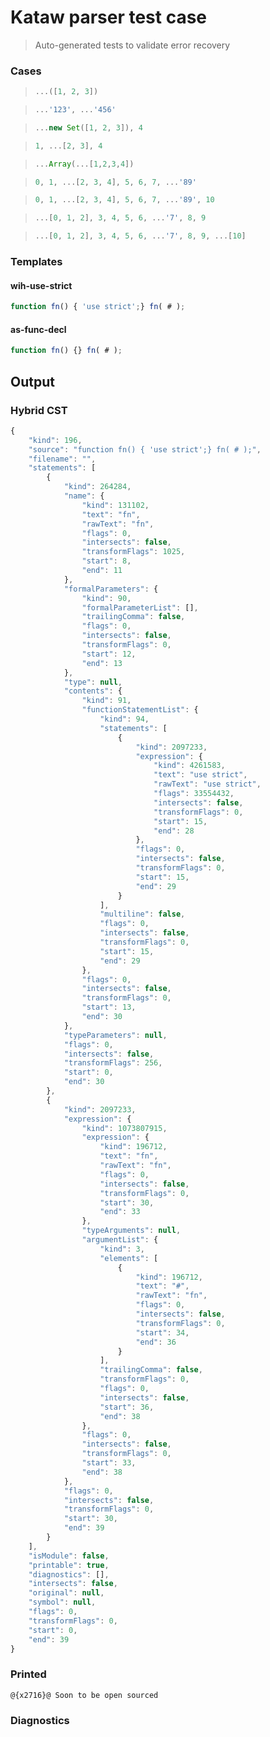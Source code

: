 # Kataw parser test case

> Auto-generated tests to validate error recovery
>

### Cases

> `````js
> ...([1, 2, 3])
> `````

> `````js
> ...'123', ...'456'
> `````

> `````js
> ...new Set([1, 2, 3]), 4
> `````

> `````js
> 1, ...[2, 3], 4
> `````

> `````js
> ...Array(...[1,2,3,4])
> `````

> `````js
> 0, 1, ...[2, 3, 4], 5, 6, 7, ...'89'
> `````

> `````js
> 0, 1, ...[2, 3, 4], 5, 6, 7, ...'89', 10
> `````

> `````js
> ...[0, 1, 2], 3, 4, 5, 6, ...'7', 8, 9
> `````

> `````js
> ...[0, 1, 2], 3, 4, 5, 6, ...'7', 8, 9, ...[10]
> `````

### Templates

#### wih-use-strict

`````js
function fn() { 'use strict';} fn( # );
`````

#### as-func-decl

`````js
function fn() {} fn( # );
`````

## Output

### Hybrid CST


```javascript
{
    "kind": 196,
    "source": "function fn() { 'use strict';} fn( # );",
    "filename": "",
    "statements": [
        {
            "kind": 264284,
            "name": {
                "kind": 131102,
                "text": "fn",
                "rawText": "fn",
                "flags": 0,
                "intersects": false,
                "transformFlags": 1025,
                "start": 8,
                "end": 11
            },
            "formalParameters": {
                "kind": 90,
                "formalParameterList": [],
                "trailingComma": false,
                "flags": 0,
                "intersects": false,
                "transformFlags": 0,
                "start": 12,
                "end": 13
            },
            "type": null,
            "contents": {
                "kind": 91,
                "functionStatementList": {
                    "kind": 94,
                    "statements": [
                        {
                            "kind": 2097233,
                            "expression": {
                                "kind": 4261583,
                                "text": "use strict",
                                "rawText": "use strict",
                                "flags": 33554432,
                                "intersects": false,
                                "transformFlags": 0,
                                "start": 15,
                                "end": 28
                            },
                            "flags": 0,
                            "intersects": false,
                            "transformFlags": 0,
                            "start": 15,
                            "end": 29
                        }
                    ],
                    "multiline": false,
                    "flags": 0,
                    "intersects": false,
                    "transformFlags": 0,
                    "start": 15,
                    "end": 29
                },
                "flags": 0,
                "intersects": false,
                "transformFlags": 0,
                "start": 13,
                "end": 30
            },
            "typeParameters": null,
            "flags": 0,
            "intersects": false,
            "transformFlags": 256,
            "start": 0,
            "end": 30
        },
        {
            "kind": 2097233,
            "expression": {
                "kind": 1073807915,
                "expression": {
                    "kind": 196712,
                    "text": "fn",
                    "rawText": "fn",
                    "flags": 0,
                    "intersects": false,
                    "transformFlags": 0,
                    "start": 30,
                    "end": 33
                },
                "typeArguments": null,
                "argumentList": {
                    "kind": 3,
                    "elements": [
                        {
                            "kind": 196712,
                            "text": "#",
                            "rawText": "fn",
                            "flags": 0,
                            "intersects": false,
                            "transformFlags": 0,
                            "start": 34,
                            "end": 36
                        }
                    ],
                    "trailingComma": false,
                    "transformFlags": 0,
                    "flags": 0,
                    "intersects": false,
                    "start": 36,
                    "end": 38
                },
                "flags": 0,
                "intersects": false,
                "transformFlags": 0,
                "start": 33,
                "end": 38
            },
            "flags": 0,
            "intersects": false,
            "transformFlags": 0,
            "start": 30,
            "end": 39
        }
    ],
    "isModule": false,
    "printable": true,
    "diagnostics": [],
    "intersects": false,
    "original": null,
    "symbol": null,
    "flags": 0,
    "transformFlags": 0,
    "start": 0,
    "end": 39
}
```

  
### Printed


```javascript
@{x2716}@ Soon to be open sourced
```

  
### Diagnostics


```javascript

```

